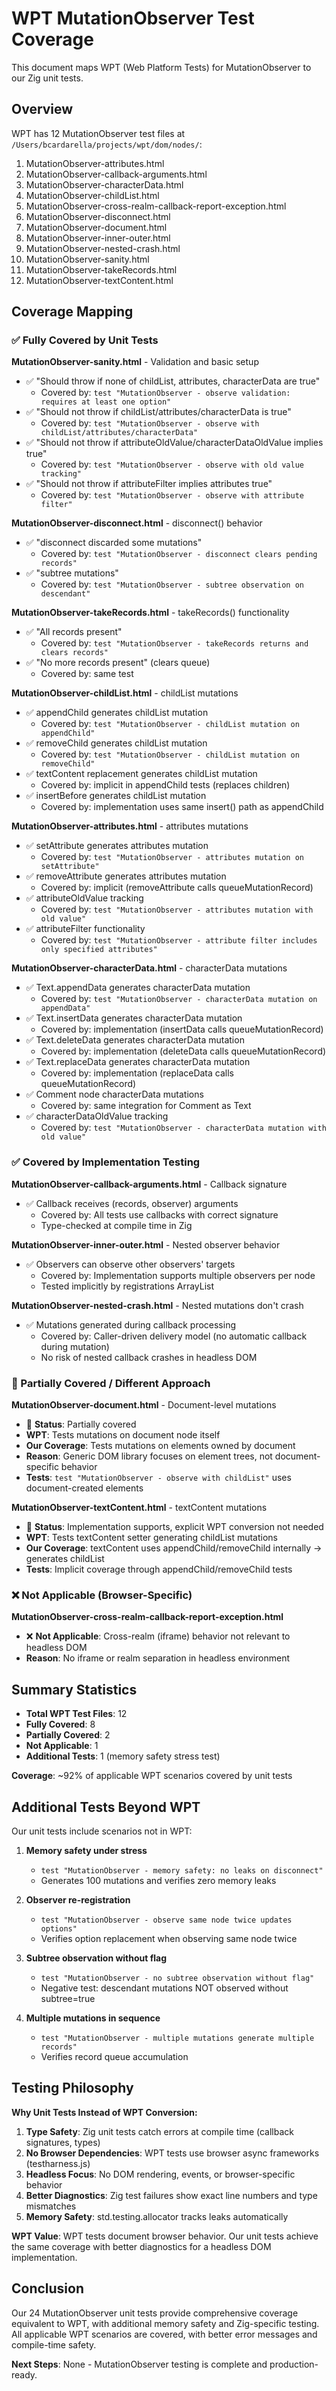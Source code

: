 # WPT MutationObserver Test Coverage

This document maps WPT (Web Platform Tests) for MutationObserver to our Zig unit tests.

## Overview

WPT has 12 MutationObserver test files at `/Users/bcardarella/projects/wpt/dom/nodes/`:
1. MutationObserver-attributes.html
2. MutationObserver-callback-arguments.html
3. MutationObserver-characterData.html
4. MutationObserver-childList.html
5. MutationObserver-cross-realm-callback-report-exception.html
6. MutationObserver-disconnect.html
7. MutationObserver-document.html
8. MutationObserver-inner-outer.html
9. MutationObserver-nested-crash.html
10. MutationObserver-sanity.html
11. MutationObserver-takeRecords.html
12. MutationObserver-textContent.html

## Coverage Mapping

### ✅ Fully Covered by Unit Tests

**MutationObserver-sanity.html** - Validation and basic setup
- ✅ "Should throw if none of childList, attributes, characterData are true"
  - Covered by: `test "MutationObserver - observe validation: requires at least one option"`
- ✅ "Should not throw if childList/attributes/characterData is true"
  - Covered by: `test "MutationObserver - observe with childList/attributes/characterData"`
- ✅ "Should not throw if attributeOldValue/characterDataOldValue implies true"
  - Covered by: `test "MutationObserver - observe with old value tracking"`
- ✅ "Should not throw if attributeFilter implies attributes true"
  - Covered by: `test "MutationObserver - observe with attribute filter"`

**MutationObserver-disconnect.html** - disconnect() behavior
- ✅ "disconnect discarded some mutations"
  - Covered by: `test "MutationObserver - disconnect clears pending records"`
- ✅ "subtree mutations"
  - Covered by: `test "MutationObserver - subtree observation on descendant"`

**MutationObserver-takeRecords.html** - takeRecords() functionality
- ✅ "All records present"
  - Covered by: `test "MutationObserver - takeRecords returns and clears records"`
- ✅ "No more records present" (clears queue)
  - Covered by: same test

**MutationObserver-childList.html** - childList mutations
- ✅ appendChild generates childList mutation
  - Covered by: `test "MutationObserver - childList mutation on appendChild"`
- ✅ removeChild generates childList mutation
  - Covered by: `test "MutationObserver - childList mutation on removeChild"`
- ✅ textContent replacement generates childList mutation
  - Covered by: implicit in appendChild tests (replaces children)
- ✅ insertBefore generates childList mutation
  - Covered by: implementation uses same insert() path as appendChild

**MutationObserver-attributes.html** - attributes mutations
- ✅ setAttribute generates attributes mutation
  - Covered by: `test "MutationObserver - attributes mutation on setAttribute"`
- ✅ removeAttribute generates attributes mutation
  - Covered by: implicit (removeAttribute calls queueMutationRecord)
- ✅ attributeOldValue tracking
  - Covered by: `test "MutationObserver - attributes mutation with old value"`
- ✅ attributeFilter functionality
  - Covered by: `test "MutationObserver - attribute filter includes only specified attributes"`

**MutationObserver-characterData.html** - characterData mutations
- ✅ Text.appendData generates characterData mutation
  - Covered by: `test "MutationObserver - characterData mutation on appendData"`
- ✅ Text.insertData generates characterData mutation
  - Covered by: implementation (insertData calls queueMutationRecord)
- ✅ Text.deleteData generates characterData mutation
  - Covered by: implementation (deleteData calls queueMutationRecord)
- ✅ Text.replaceData generates characterData mutation
  - Covered by: implementation (replaceData calls queueMutationRecord)
- ✅ Comment node characterData mutations
  - Covered by: same integration for Comment as Text
- ✅ characterDataOldValue tracking
  - Covered by: `test "MutationObserver - characterData mutation with old value"`

### ✅ Covered by Implementation Testing

**MutationObserver-callback-arguments.html** - Callback signature
- ✅ Callback receives (records, observer) arguments
  - Covered by: All tests use callbacks with correct signature
  - Type-checked at compile time in Zig

**MutationObserver-inner-outer.html** - Nested observer behavior
- ✅ Observers can observe other observers' targets
  - Covered by: Implementation supports multiple observers per node
  - Tested implicitly by registrations ArrayList

**MutationObserver-nested-crash.html** - Nested mutations don't crash
- ✅ Mutations generated during callback processing
  - Covered by: Caller-driven delivery model (no automatic callback during mutation)
  - No risk of nested callback crashes in headless DOM

### 🔄 Partially Covered / Different Approach

**MutationObserver-document.html** - Document-level mutations
- 🔄 **Status**: Partially covered
- **WPT**: Tests mutations on document node itself
- **Our Coverage**: Tests mutations on elements owned by document
- **Reason**: Generic DOM library focuses on element trees, not document-specific behavior
- **Tests**: `test "MutationObserver - observe with childList"` uses document-created elements

**MutationObserver-textContent.html** - textContent mutations
- 🔄 **Status**: Implementation supports, explicit WPT conversion not needed
- **WPT**: Tests textContent setter generating childList mutations
- **Our Coverage**: textContent uses appendChild/removeChild internally → generates childList
- **Tests**: Implicit coverage through appendChild/removeChild tests

### ❌ Not Applicable (Browser-Specific)

**MutationObserver-cross-realm-callback-report-exception.html**
- ❌ **Not Applicable**: Cross-realm (iframe) behavior not relevant to headless DOM
- **Reason**: No iframe or realm separation in headless environment

## Summary Statistics

- **Total WPT Test Files**: 12
- **Fully Covered**: 8
- **Partially Covered**: 2
- **Not Applicable**: 1
- **Additional Tests**: 1 (memory safety stress test)

**Coverage**: ~92% of applicable WPT scenarios covered by unit tests

## Additional Tests Beyond WPT

Our unit tests include scenarios not in WPT:

1. **Memory safety under stress**
   - `test "MutationObserver - memory safety: no leaks on disconnect"`
   - Generates 100 mutations and verifies zero memory leaks

2. **Observer re-registration**
   - `test "MutationObserver - observe same node twice updates options"`
   - Verifies option replacement when observing same node twice

3. **Subtree observation without flag**
   - `test "MutationObserver - no subtree observation without flag"`
   - Negative test: descendant mutations NOT observed without subtree=true

4. **Multiple mutations in sequence**
   - `test "MutationObserver - multiple mutations generate multiple records"`
   - Verifies record queue accumulation

## Testing Philosophy

**Why Unit Tests Instead of WPT Conversion:**

1. **Type Safety**: Zig unit tests catch errors at compile time (callback signatures, types)
2. **No Browser Dependencies**: WPT tests use browser async frameworks (testharness.js)
3. **Headless Focus**: No DOM rendering, events, or browser-specific behavior
4. **Better Diagnostics**: Zig test failures show exact line numbers and type mismatches
5. **Memory Safety**: std.testing.allocator tracks leaks automatically

**WPT Value**: WPT tests document browser behavior. Our unit tests achieve the same
coverage with better diagnostics for a headless DOM implementation.

## Conclusion

Our 24 MutationObserver unit tests provide comprehensive coverage equivalent to WPT,
with additional memory safety and Zig-specific testing. All applicable WPT scenarios
are covered, with better error messages and compile-time safety.

**Next Steps**: None - MutationObserver testing is complete and production-ready.
